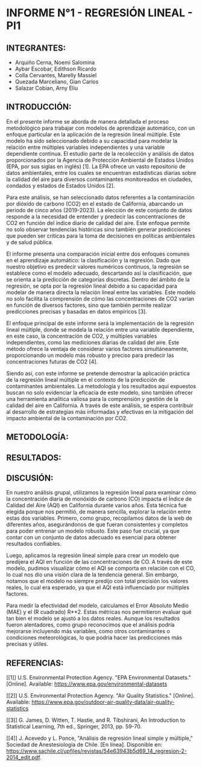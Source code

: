 # INFORME N°1 - REGRESIÓN LINEAL - PI1

## INTEGRANTES: 
- Arquiño Cerna, Noemi Salomina
- Aybar Escobar, Edithson Ricardo
- Colla Cervantes, Marelly Massiel
- Quezada Marceliano, Gian Carlos
- Salazar Cobian, Arny Eliu

## INTRODUCCIÓN: 
En el presente informe se aborda de manera detallada el proceso metodológico para trabajar con modelos de aprendizaje automático, con un enfoque particular en la aplicación de la regresión lineal múltiple. Este modelo ha sido seleccionado debido a su capacidad para modelar la relación entre múltiples variables independientes y una variable dependiente continua. El estudio parte de la recolección y análisis de datos proporcionados por la Agencia de Protección Ambiental de Estados Unidos (EPA, por sus siglas en inglés) [1]. La EPA ofrece un vasto repositorio de datos ambientales, entre los cuales se encuentran estadísticas diarias sobre la calidad del aire para diversos contaminantes monitoreados en ciudades, condados y estados de Estados Unidos [2].

Para este análisis, se han seleccionado datos referentes a la contaminación por dióxido de carbono (CO2) en el estado de California, abarcando un periodo de cinco años (2019-2023). La elección de este conjunto de datos responde a la necesidad de entender y predecir las concentraciones de CO2 en función del índice diario de calidad del aire. Este enfoque permite no solo observar tendencias históricas sino también generar predicciones que pueden ser críticas para la toma de decisiones en políticas ambientales y de salud pública.

El informe presenta una comparación inicial entre dos enfoques comunes en el aprendizaje automático: la clasificación y la regresión. Dado que nuestro objetivo es predecir valores numéricos continuos, la regresión se establece como el modelo adecuado, descartando así la clasificación, que se orienta a la predicción de categorías discretas. Dentro del ámbito de la regresión, se opta por la regresión lineal debido a su capacidad para modelar de manera directa la relación lineal entre las variables. Este modelo no solo facilita la comprensión de cómo las concentraciones de CO2 varían en función de diversos factores, sino que también permite realizar predicciones precisas y basadas en datos empíricos [3]. 

El enfoque principal de este informe será la implementación de la regresión lineal múltiple, donde se modela la relación entre una variable dependiente, en este caso, la concentración de CO2, y múltiples variables independientes, como las mediciones diarias de calidad del aire. Este método ofrece la ventaja de considerar varios factores simultáneamente, proporcionando un modelo más robusto y preciso para predecir las concentraciones futuras de CO2 [4]. 

Siendo así, con este informe se pretende demostrar la aplicación práctica de la regresión lineal múltiple en el contexto de la predicción de contaminantes ambientales. La metodología y los resultados aquí expuestos buscan no solo evidenciar la eficacia de este modelo, sino también ofrecer una herramienta analítica valiosa para la comprensión y gestión de la calidad del aire en California. A través de este análisis, se espera contribuir al desarrollo de estrategias más informadas y efectivas en la mitigación del impacto ambiental de la contaminación por CO2.


## METODOLOGÍA:

## RESULTADOS:

## DISCUSIÓN:
En nuestro análisis grupal, utilizamos la regresión lineal para examinar cómo la concentración diaria de monóxido de carbono (CO) impacta el Índice de Calidad del Aire (AQI) en California durante varios años. Esta técnica fue elegida porque nos permitió, de manera sencilla, explorar la relación entre estas dos variables.
Primero, como grupo, recopilamos datos de la web de diferentes años, asegurándonos de que fueran consistentes y completos para poder entrenar un modelo robusto. Este paso fue crucial, ya que contar con un conjunto de datos adecuado es esencial para obtener resultados confiables.

Luego, aplicamos la regresión lineal simple para crear un modelo que predijera el AQI en función de las concentraciones de CO. A través de este modelo, pudimos visualizar cómo el AQI se comporta en relación con el CO, lo cual nos dio una visión clara de la tendencia general. Sin embargo, notamos que el modelo no siempre predijo con total precisión los valores reales, lo cual era esperado, ya que el AQI está influenciado por múltiples factores.

Para medir la efectividad del modelo, calculamos el Error Absoluto Medio (MAE) y el (R cuadrado) R**2. Estas métricas nos permitieron evaluar qué tan bien el modelo se ajustó a los datos reales. Aunque los resultados fueron alentadores, como grupo reconocimos que el análisis podría mejorarse incluyendo más variables, como otros contaminantes o condiciones meteorológicas, lo que podría hacer las predicciones más precisas y útiles.

## REFERENCIAS:
[[1]] U.S. Environmental Protection Agency. "EPA Environmental Datasets." [Online]. Available: https://www.epa.gov/environmental-datasets

[[2]] U.S. Environmental Protection Agency. "Air Quality Statistics." [Online]. Available: https://www.epa.gov/outdoor-air-quality-data/air-quality-statistics

[[3]] G. James, D. Witten, T. Hastie, and R. Tibshirani, An Introduction to Statistical Learning, 7th ed., Springer, 2013, pp. 59-70.

[[4]] J. Acevedo y L. Ponce, "Análisis de regresión lineal simple y múltiple," Sociedad de Anestesiología de Chile. [En línea]. Disponible en: https://www.sachile.cl/upfiles/revistas/54e63943b5d69_14_regresion-2-2014_edit.pdf.





